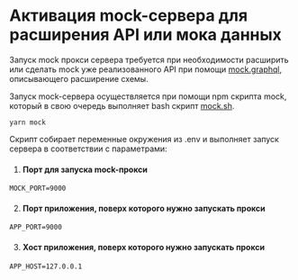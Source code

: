 # Активация mock-сервера для расширения API или мока данных

Запуск mock прокси сервера требуется при необходимости расширить или сделать mock уже реализованного API при помощи [mock.graphql](../mock.graphql), описывающего расширение схемы.

Запуск mock-сервера осуществляется при помощи npm скрипта mock, который в свою очередь выполняет bash скрипт [mock.sh](../mock.sh).
```shell
yarn mock
```

Скрипт собирает переменные окружения из .env и выполняет запуск сервера в соответствии с параметрами:
1. #### Порт для запуска mock-прокси
```dotenv
MOCK_PORT=9000
```
2. #### Порт приложения, поверх которого нужно запускать прокси
```dotenv
APP_PORT=9000
```
3. #### Хост приложения, поверх которого нужно запускать прокси
```dotenv
APP_HOST=127.0.0.1
```


